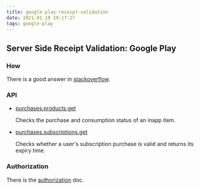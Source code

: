 ```yaml
---
title: google-play-receipt-validation
date: 2021-01-10 19:17:27
tags: google-play
---
```


## Server Side Receipt Validation: Google Play

### How

There is a good answer in [stackoverflow](https://stackoverflow.com/questions/35127086/android-inapp-purchase-receipt-validation-google-play).

### API

- [purchases.products.get](https://developers.google.com/android-publisher/api-ref/rest/v3/purchases.products/get)

    Checks the purchase and consumption status of an inapp item.

- [purchases.subscriptions.get](https://developers.google.com/android-publisher/api-ref/rest/v3/purchases.subscriptions/get)

    Checks whether a user's subscription purchase is valid and returns its expiry time.

### Authorization

There is the [authorization](https://developers.google.com/android-publisher/authorization) doc.
